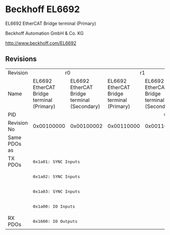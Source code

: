 # Beckhoff EL6692

EL6692 EtherCAT Bridge terminal (Primary)

Beckhoff Automation GmbH & Co. KG

http://www.beckhoff.com/EL6692

## Revisions
<table>
<tr >
<td>Revision</td>
<td colspan=2 align="center"><div class="foo">r0</div></td>
<td colspan=2 align="center"><div class="foo">r1</div></td>
<td colspan=2 align="center"><div class="foo">r2</div></td>
<td><div class="foo">r3</div></td>
<td><div class="foo">r4</div></td>
</tr>
<tr >
<td>Name</td>
<td><div class="foo">EL6692 EtherCAT Bridge terminal (Primary)</div></td>
<td><div class="foo">EL6692 EtherCAT Bridge terminal (Secondary)</div></td>
<td><div class="foo">EL6692 EtherCAT Bridge terminal (Primary)</div></td>
<td><div class="foo">EL6692 EtherCAT Bridge terminal (Secondary)</div></td>
<td><div class="foo">EL6692 EtherCAT Bridge terminal (Primary)</div></td>
<td colspan=3 align="center"><div class="foo">EL6692 EtherCAT Bridge terminal (Secondary)</div></td>
</tr>
<tr >
<td>PID</td>
<td colspan=8 align="center"><div class="foo">0x1a243052</div></td>
</tr>
<tr >
<td>Revision No</td>
<td>0x00100000</td>
<td>0x00100002</td>
<td>0x00110000</td>
<td>0x00110002</td>
<td>0x00120000</td>
<td>0x00120002</td>
<td>0x00130002</td>
<td>0x00140002</td>
</tr>
<tr >
<td>Same PDOs as</td>
<td colspan=8 align="center"></td>
</tr>
<tr class="txpdo pdosection">
<td rowspan=4 valign=top>TX PDOs</td>
<td colspan=8 align="left"><pre>0x1a01: SYNC Inputs</pre></td>
<td></td>
</tr>
<tr class="txpdo pdosection">
<td colspan=8 align="left"><pre>0x1a02: SYNC Inputs</pre></td>
</tr>
<tr class="txpdo pdosection">
<td colspan=8 align="left"><pre>0x1a03: SYNC Inputs</pre></td>
</tr>
<tr class="txpdo pdosection">
<td colspan=8 align="left"><pre>0x1a00: IO Inputs</pre></td>
</tr>
<tr class="rxpdo pdosection">
<td rowspan=1 valign=top>RX PDOs</td>
<td colspan=8 align="left"><pre>0x1600: IO Outputs</pre></td>
<td></td>
</tr>
</table>
